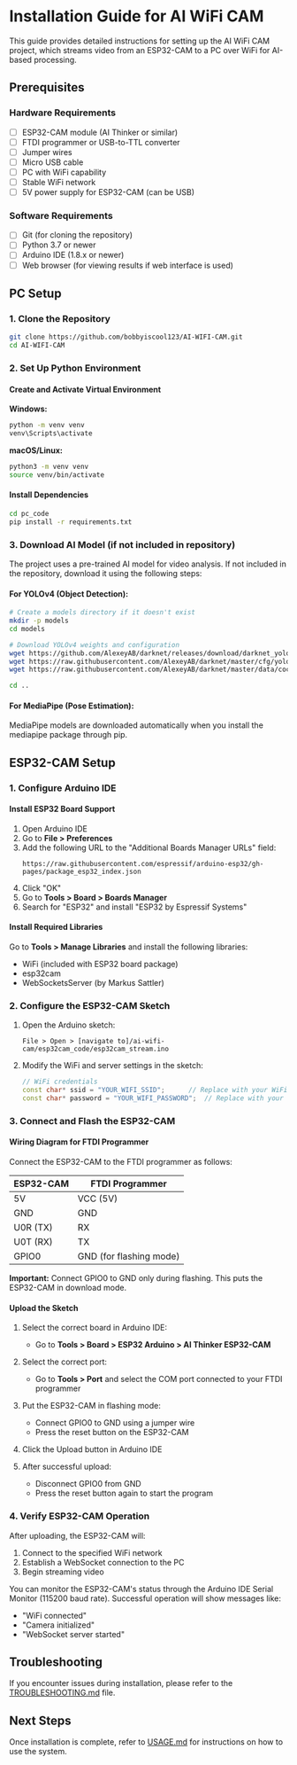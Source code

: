 # Installation Guide for AI WiFi CAM

This guide provides detailed instructions for setting up the AI WiFi CAM project, which streams video from an ESP32-CAM to a PC over WiFi for AI-based processing.

## Prerequisites

### Hardware Requirements
- [ ] ESP32-CAM module (AI Thinker or similar)
- [ ] FTDI programmer or USB-to-TTL converter
- [ ] Jumper wires
- [ ] Micro USB cable
- [ ] PC with WiFi capability
- [ ] Stable WiFi network
- [ ] 5V power supply for ESP32-CAM (can be USB)

### Software Requirements
- [ ] Git (for cloning the repository)
- [ ] Python 3.7 or newer
- [ ] Arduino IDE (1.8.x or newer)
- [ ] Web browser (for viewing results if web interface is used)

## PC Setup

### 1. Clone the Repository
```bash
git clone https://github.com/bobbyiscool123/AI-WIFI-CAM.git
cd AI-WIFI-CAM
```

### 2. Set Up Python Environment

#### Create and Activate Virtual Environment
**Windows:**
```bash
python -m venv venv
venv\Scripts\activate
```

**macOS/Linux:**
```bash
python3 -m venv venv
source venv/bin/activate
```

#### Install Dependencies
```bash
cd pc_code
pip install -r requirements.txt
```

### 3. Download AI Model (if not included in repository)

The project uses a pre-trained AI model for video analysis. If not included in the repository, download it using the following steps:

#### For YOLOv4 (Object Detection):
```bash
# Create a models directory if it doesn't exist
mkdir -p models
cd models

# Download YOLOv4 weights and configuration
wget https://github.com/AlexeyAB/darknet/releases/download/darknet_yolo_v3_optimal/yolov4.weights
wget https://raw.githubusercontent.com/AlexeyAB/darknet/master/cfg/yolov4.cfg
wget https://raw.githubusercontent.com/AlexeyAB/darknet/master/data/coco.names

cd ..
```

#### For MediaPipe (Pose Estimation):
MediaPipe models are downloaded automatically when you install the mediapipe package through pip.

## ESP32-CAM Setup

### 1. Configure Arduino IDE

#### Install ESP32 Board Support
1. Open Arduino IDE
2. Go to **File > Preferences**
3. Add the following URL to the "Additional Boards Manager URLs" field:
   ```
   https://raw.githubusercontent.com/espressif/arduino-esp32/gh-pages/package_esp32_index.json
   ```
4. Click "OK"
5. Go to **Tools > Board > Boards Manager**
6. Search for "ESP32" and install "ESP32 by Espressif Systems"

#### Install Required Libraries
Go to **Tools > Manage Libraries** and install the following libraries:
- WiFi (included with ESP32 board package)
- esp32cam
- WebSocketsServer (by Markus Sattler)

### 2. Configure the ESP32-CAM Sketch

1. Open the Arduino sketch:
   ```
   File > Open > [navigate to]/ai-wifi-cam/esp32cam_code/esp32cam_stream.ino
   ```

2. Modify the WiFi and server settings in the sketch:
   ```cpp
   // WiFi credentials
   const char* ssid = "YOUR_WIFI_SSID";      // Replace with your WiFi network name
   const char* password = "YOUR_WIFI_PASSWORD";  // Replace with your WiFi password
   ```

### 3. Connect and Flash the ESP32-CAM

#### Wiring Diagram for FTDI Programmer
Connect the ESP32-CAM to the FTDI programmer as follows:

| ESP32-CAM | FTDI Programmer |
|-----------|-----------------|
| 5V        | VCC (5V)        |
| GND       | GND             |
| U0R (TX)  | RX              |
| U0T (RX)  | TX              |
| GPIO0     | GND (for flashing mode) |

**Important:** Connect GPIO0 to GND only during flashing. This puts the ESP32-CAM in download mode.

#### Upload the Sketch
1. Select the correct board in Arduino IDE:
   - Go to **Tools > Board > ESP32 Arduino > AI Thinker ESP32-CAM**

2. Select the correct port:
   - Go to **Tools > Port** and select the COM port connected to your FTDI programmer

3. Put the ESP32-CAM in flashing mode:
   - Connect GPIO0 to GND using a jumper wire
   - Press the reset button on the ESP32-CAM

4. Click the Upload button in Arduino IDE

5. After successful upload:
   - Disconnect GPIO0 from GND
   - Press the reset button again to start the program

### 4. Verify ESP32-CAM Operation

After uploading, the ESP32-CAM will:
1. Connect to the specified WiFi network
2. Establish a WebSocket connection to the PC
3. Begin streaming video

You can monitor the ESP32-CAM's status through the Arduino IDE Serial Monitor (115200 baud rate). Successful operation will show messages like:
- "WiFi connected"
- "Camera initialized"
- "WebSocket server started"

## Troubleshooting

If you encounter issues during installation, please refer to the [TROUBLESHOOTING.md](TROUBLESHOOTING.md) file.

## Next Steps

Once installation is complete, refer to [USAGE.md](USAGE.md) for instructions on how to use the system.
